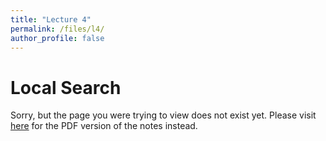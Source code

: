 ```yaml
---
title: "Lecture 4"
permalink: /files/l4/
author_profile: false
---
```


# Local Search

Sorry, but the page you were trying to view does not exist yet. Please visit [here](/l4.pdf) for the PDF version of the notes instead.

